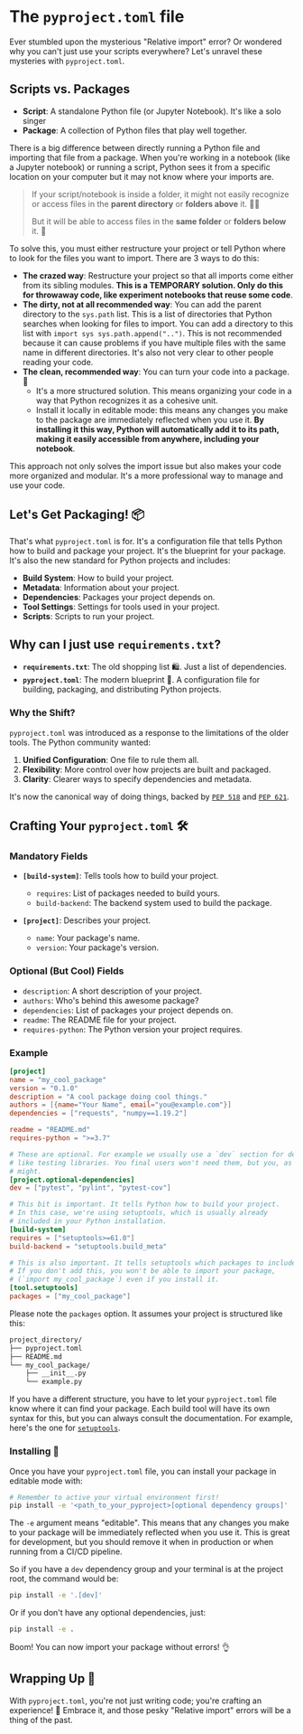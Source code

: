 # The `pyproject.toml` file

Ever stumbled upon the mysterious "Relative import" error? Or wondered why you can't just use your scripts everywhere? Let's unravel these mysteries with `pyproject.toml`.

## Scripts vs. Packages

- **Script**: A standalone Python file (or Jupyter Notebook). It's like a solo singer
- **Package**: A collection of Python files that play well together.

There is a big difference between directly running a Python file and importing that file from a package. When you're working in a notebook (like a Jupyter notebook) or running a script, Python sees it from a specific location on your computer but it may not know where your imports are.

> If your script/notebook is inside a folder, it might not easily recognize or access files in the **parent directory** or **folders above** it. 😵‍💫
>
> But it will be able to access files in the **same folder** or **folders below** it. 🤗

To solve this, you must either restructure your project or tell Python where to look for the files you want to import. There are 3 ways to do this:

- **The crazed way**: Restructure your project so that all imports come either from its sibling modules. **This is a TEMPORARY solution. Only do this for throwaway code, like experiment notebooks that reuse some code**.
- **The dirty, not at all recommended way**: You can add the parent directory to the `sys.path` list. This is a list of directories that Python searches when looking for files to import. You can add a directory to this list with `import sys sys.path.append("..")`. This is not recommended because it can cause problems if you have multiple files with the same name in different directories. It's also not very clear to other people reading your code.
- **The clean, recommended way**: You can turn your code into a package. 🎉
  - It's a more structured solution. This means organizing your code in a way that Python recognizes it as a cohesive unit.
  - Install it locally in editable mode: this means any changes you make to the package are immediately reflected when you use it. **By installing it this way, Python will automatically add it to its path, making it easily accessible from anywhere, including your notebook**.

This approach not only solves the import issue but also makes your code more organized and modular. It's a more professional way to manage and use your code.

## Let's Get Packaging! 📦

That's what `pyproject.toml` is for. It's a configuration file that tells Python how to build and package your project. It's the blueprint for your package. It's also the new standard for Python projects and includes:

- **Build System**: How to build your project.
- **Metadata**: Information about your project.
- **Dependencies**: Packages your project depends on.
- **Tool Settings**: Settings for tools used in your project.
- **Scripts**: Scripts to run your project.

## Why can I just use `requirements.txt`?

- **`requirements.txt`**: The old shopping list 🛍️. Just a list of dependencies.
- **`pyproject.toml`**: The modern blueprint 🏰. A configuration file for building, packaging, and distributing Python projects.

### Why the Shift?

`pyproject.toml` was introduced as a response to the limitations of the older tools. The Python community wanted:

1. **Unified Configuration**: One file to rule them all.
2. **Flexibility**: More control over how projects are built and packaged.
3. **Clarity**: Clearer ways to specify dependencies and metadata.

It's now the canonical way of doing things, backed by [`PEP 518`](https://peps.python.org/pep-0518/) and [`PEP 621`](https://peps.python.org/pep-0621/).

## Crafting Your `pyproject.toml` 🛠️

### Mandatory Fields

- **`[build-system]`**: Tells tools how to build your project.
  - `requires`: List of packages needed to build yours.
  - `build-backend`: The backend system used to build the package.

- **`[project]`**: Describes your project.
  - `name`: Your package's name.
  - `version`: Your package's version.

### Optional (But Cool) Fields

- `description`: A short description of your project.
- `authors`: Who's behind this awesome package?
- `dependencies`: List of packages your project depends on.
- `readme`: The README file for your project.
- `requires-python`: The Python version your project requires.

### Example

```toml
[project]
name = "my_cool_package"
version = "0.1.0"
description = "A cool package doing cool things."
authors = [{name="Your Name", email="you@example.com"}]
dependencies = ["requests", "numpy==1.19.2"]

readme = "README.md"
requires-python = ">=3.7"

# These are optional. For example we usually use a `dev` section for dev dependencies
# like testing libraries. You final users won't need them, but you, as the developer,
# might.
[project.optional-dependencies]
dev = ["pytest", "pylint", "pytest-cov"]

# This bit is important. It tells Python how to build your project.
# In this case, we're using setuptools, which is usually already
# included in your Python installation.
[build-system]
requires = ["setuptools>=61.0"]
build-backend = "setuptools.build_meta"

# This is also important. It tells setuptools which packages to include.
# If you don't add this, you won't be able to import your package, 
# (`import my_cool_package`) even if you install it.
[tool.setuptools]
packages = ["my_cool_package"]
```

Please note the `packages` option. It assumes your project is structured like this:

```bash
project_directory/
├── pyproject.toml
├── README.md
└── my_cool_package/
    ├── __init__.py
    └── example.py
```

If you have a different structure, you have to let your `pyproject.toml` file know where it can find your package. Each build tool will have its own syntax for this, but you can always consult the documentation. For example, here's the one for [`setuptools`](https://setuptools.pypa.io/en/latest/userguide/pyproject_config.html).

### Installing 💪

Once you have your `pyproject.toml` file, you can install your package in editable mode with:

```bash
# Remember to active your virtual environment first!
pip install -e '<path_to_your_pyproject>[optional dependency groups]'
```

The `-e` argument means "editable". This means that any changes you make to your package will be immediately reflected when you use it. This is great for development, but you should remove it when in production or when running from a CI/CD pipeline.

So if you have a `dev` dependency group and your terminal is at the project root, the command would be:

```bash
pip install -e '.[dev]'
```

Or if you don't have any optional dependencies, just:

```bash
pip install -e .
```

Boom! You can now import your package without errors! 👌

## Wrapping Up 🎉

With `pyproject.toml`, you're not just writing code; you're crafting an experience! 🌈
Embrace it, and those pesky "Relative import" errors will be a thing of the past.
